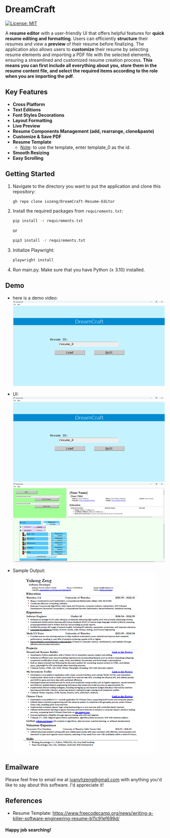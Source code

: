 # DreamCraft
[![License: MIT](https://img.shields.io/badge/License-MIT-yellow.svg)](https://opensource.org/licenses/MIT)

A <b>resume editor</b> with a user-friendly UI that offers helpful features for <b>quick resume editing and formatting</b>. Users can efficiently <b>structure</b> their resumes and view a <b>preview</b> of their resume before finalizing. The application also allows users to <b>customize</b> their resume by selecting resume elements and importing a PDF file with the selected elements, ensuring a streamlined and customized resume creation process. <b>This means you can first include all everything about you, store them in the resume content file, and select the required items according to the role when you are importing the pdf</b>.

## Key Features
- <b>Cross Platform</b>
- <b>Text Editions</b>
- <b>Font Styles Decorations</b>
- <b>Layout Formatting</b>
- <b>Live Preview</b>
- <b>Resume Components Management (add, rearrange, clone&paste)</b>
- <b>Customize & Save PDF</b>
- <b>Resume Template</b>
    - <u>Note</u>: to use the template, enter template_0 as the id.
- <b>Smooth Resizing </b>
- <b>Easy Scrolling</b>



## Getting Started

1. Navigate to the directory you want to put the application and clone this repository:
    ```bash
    gh repo clone ivzeng/DreamCraft-Resume-Editor
    ```

2. Install the required packages from `requirements.txt`:
    ```bash
    pip install -r requirements.txt
    ```
    or
    ```bash
    pip3 install -r requirements.txt
    ```
2. Initialize Playwright:
    ```bash
    playwright install
    ```
4. Run main.py. Make sure that you have Python ($\ge$ 3.10) installed.

## Demo
- here is a demo video:
    [![Watch the video](demo/screenshot/front_1.png)](https://youtu.be/I41Lm6zrmmQ)

- UI:
![front](demo/screenshot/front_1.png)
![workspace](demo/screenshot/workspace_1.png)

- Sample Output:
![output](demo/screenshot/output_1.png)

## Emailware

Please feel free to email me at ivanyhzeng@gmail.com with anything you'd like to say about this software. I'd appreciate it!

## References

- Resume Template: https://www.freecodecamp.org/news/writing-a-killer-software-engineering-resume-b11c91ef699d/


#### Happy job searching!
